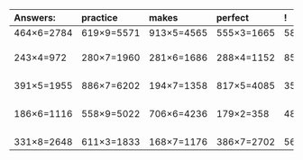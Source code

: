 | Answers: | practice | makes | perfect | ! |
| :--- | :--- | :--- | :--- | :--- |
| 464×6=2784 | 619×9=5571 | 913×5=4565 | 555×3=1665 | 589×3=1767 | 
|   |   |   |   |   | 
|   |   |   |   |   | 
|   |   |   |   |   | 
| 243×4=972 | 280×7=1960 | 281×6=1686 | 288×4=1152 | 853×9=7677 | 
|   |   |   |   |   | 
|   |   |   |   |   | 
|   |   |   |   |   | 
|   |   |   |   |   | 
| 391×5=1955 | 886×7=6202 | 194×7=1358 | 817×5=4085 | 353×7=2471 | 
|   |   |   |   |   | 
|   |   |   |   |   | 
|   |   |   |   |   | 
|   |   |   |   |   | 
| 186×6=1116 | 558×9=5022 | 706×6=4236 | 179×2=358 | 485×6=2910 | 
|   |   |   |   |   | 
|   |   |   |   |   | 
|   |   |   |   |   | 
|   |   |   |   |   | 
| 331×8=2648 | 611×3=1833 | 168×7=1176 | 386×7=2702 | 568×6=3408 | 

